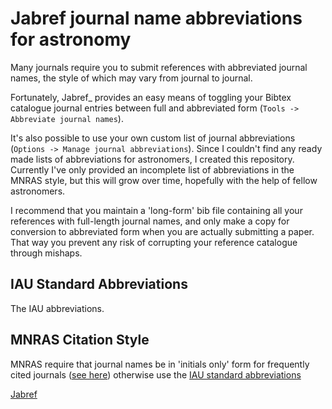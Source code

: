 # Jabref journal name abbreviations for astronomy

Many journals require you to submit references with abbreviated journal names, the style of which may vary from journal to journal.

Fortunately, Jabref_ provides an easy means of toggling your Bibtex catalogue journal entries between full and abbreviated form (`Tools -> Abbreviate journal names`).

It's also possible to use your own custom list of journal abbreviations (`Options -> Manage journal abbreviations`). Since I couldn't find any ready made lists of abbreviations for astronomers, I created this repository. Currently I've only provided an incomplete list of abbreviations in the MNRAS style, but this will grow over time, hopefully with the help of fellow astronomers.

I recommend that you maintain a 'long-form' bib file containing all your references with full-length journal names, and only make a copy for conversion to abbreviated form when you are actually submitting a paper. That way you prevent any risk of corrupting your reference catalogue through mishaps.

## IAU Standard Abbreviations

The IAU abbreviations.

## MNRAS Citation Style

MNRAS require that journal names be in 'initials only' form for frequently cited journals ([see here](https://academic.oup.com/mnras/pages/General_Instructions#6.3%20References%20and%20citations)) otherwise use the [IAU standard abbreviations](http://www.iau.org/science/publications/proceedings_rules/abbreviations/)

[Jabref](http://jabref.sourceforge.net/)
